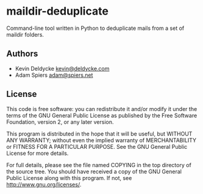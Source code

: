 maildir-deduplicate
===================

Command-line tool written in Python to deduplicate mails from a set of maildir folders.


Authors
-------

  * Kevin Deldycke <kevin@deldycke.com>
  * Adam Spiers <adam@spiers.net>


License
-------

This code is free software: you can redistribute it and/or modify it under the
terms of the GNU General Public License as published by the Free Software
Foundation, version 2, or any later version.

This program is distributed in the hope that it will be useful, but WITHOUT ANY
WARRANTY; without even the implied warranty of MERCHANTABILITY or FITNESS FOR A
PARTICULAR PURPOSE. See the GNU General Public License for more details.

For full details, please see the file named COPYING in the top directory of the
source tree. You should have received a copy of the GNU General Public License
along with this program. If not, see <http://www.gnu.org/licenses/>.
